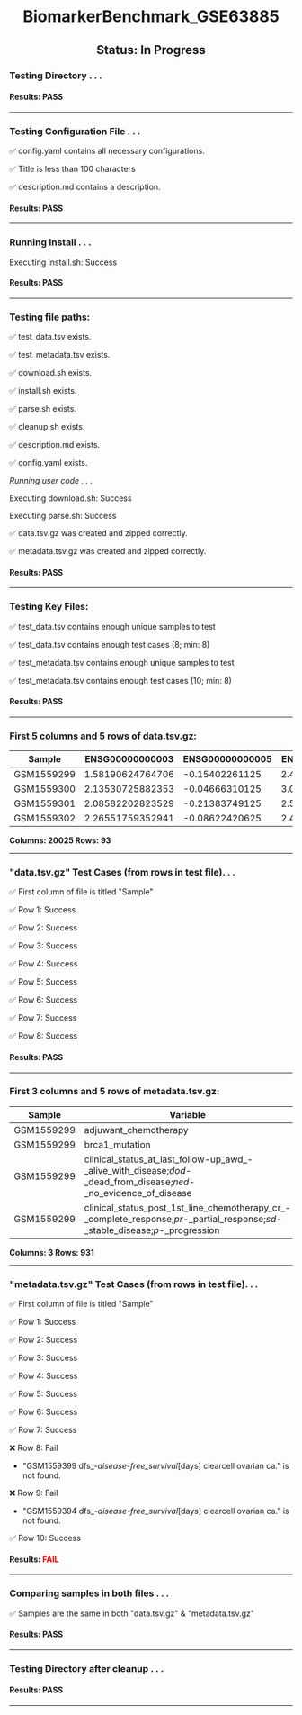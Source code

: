 <h1><center>BiomarkerBenchmark_GSE63885</center></h1>
<h2><center> Status: In Progress </center></h2>


### Testing Directory . . .

#### Results: PASS
---
### Testing Configuration File . . .

&#9989;	config.yaml contains all necessary configurations.

&#9989;	Title is less than 100 characters

&#9989;	description.md contains a description.

#### Results: PASS
---
### Running Install . . .

Executing install.sh: Success

#### Results: PASS
---

### Testing file paths:

&#9989;	test_data.tsv exists.

&#9989;	test_metadata.tsv exists.

&#9989;	download.sh exists.

&#9989;	install.sh exists.

&#9989;	parse.sh exists.

&#9989;	cleanup.sh exists.

&#9989;	description.md exists.

&#9989;	config.yaml exists.

*Running user code . . .*

Executing download.sh: Success

Executing parse.sh: Success

&#9989;	data.tsv.gz was created and zipped correctly.

&#9989;	metadata.tsv.gz was created and zipped correctly.

#### Results: PASS
---
### Testing Key Files:

&#9989;	test_data.tsv contains enough unique samples to test

&#9989;	test_data.tsv contains enough test cases (8; min: 8)

&#9989;	test_metadata.tsv contains enough unique samples to test

&#9989;	test_metadata.tsv contains enough test cases (10; min: 8)

#### Results: PASS
---

### First 5 columns and 5 rows of data.tsv.gz:

|	Sample	|	ENSG00000000003	|	ENSG00000000005	|	ENSG00000000419	|	ENSG00000000457	|
|	---	|	---	|	---	|	---	|	---	|
|	GSM1559299	|	1.58190624764706	|	-0.15402261125	|	2.48422321444444	|	0.4192952234375	|
|	GSM1559300	|	2.13530725882353	|	-0.04666310125	|	3.01121228	|	0.2587855653125	|
|	GSM1559301	|	2.08582202823529	|	-0.21383749125	|	2.52594365	|	0.459416181875	|
|	GSM1559302	|	2.26551759352941	|	-0.08622420625	|	2.42361450666667	|	0.4584177853125	|

**Columns: 20025 Rows: 93**

---
### "data.tsv.gz" Test Cases (from rows in test file). . .

&#9989;	First column of file is titled "Sample"

&#9989;	Row 1: Success

&#9989;	Row 2: Success

&#9989;	Row 3: Success

&#9989;	Row 4: Success

&#9989;	Row 5: Success

&#9989;	Row 6: Success

&#9989;	Row 7: Success

&#9989;	Row 8: Success

#### Results: PASS
---
### First 3 columns and 5 rows of metadata.tsv.gz:

|	Sample	|	Variable	|	Value	|
|	---	|	---	|	---	|
|	GSM1559299	|	adjuwant_chemotherapy	|	platinum/cyclophosphamide	|
|	GSM1559299	|	brca1_mutation	|	no mutation	|
|	GSM1559299	|	clinical_status_at_last_follow-up_awd_-_alive_with_disease;_dod_-_dead_from_disease;_ned_-_no_evidence_of_disease	|	DOD	|
|	GSM1559299	|	clinical_status_post_1st_line_chemotherapy_cr_-_complete_response;_pr_-_partial_response;_sd_-_stable_disease;_p_-_progression	|	P	|

**Columns: 3 Rows: 931**

---
### "metadata.tsv.gz" Test Cases (from rows in test file). . .

&#9989;	First column of file is titled "Sample"

&#9989;	Row 1: Success

&#9989;	Row 2: Success

&#9989;	Row 3: Success

&#9989;	Row 4: Success

&#9989;	Row 5: Success

&#9989;	Row 6: Success

&#9989;	Row 7: Success

&#10060;	Row 8: Fail
- "GSM1559399	dfs_-_disease-free_survival_[days]	clearcell ovarian ca." is not found.

&#10060;	Row 9: Fail
- "GSM1559394	dfs_-_disease-free_survival_[days]	clearcell ovarian ca." is not found.

&#9989;	Row 10: Success

#### Results: **<font color="red">FAIL</font>**
---
### Comparing samples in both files . . .

&#9989;	Samples are the same in both "data.tsv.gz" & "metadata.tsv.gz"

#### Results: PASS

---
### Testing Directory after cleanup . . .

#### Results: PASS
---
